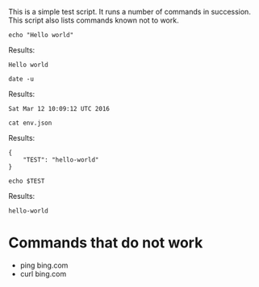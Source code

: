 This is a simple test script. It runs a number of commands in
succession. This script also lists commands known not to work.

```
echo "Hello world"
```

Results: 

```
Hello world
```

```
date -u
```

Results:

```
Sat Mar 12 10:09:12 UTC 2016
```

```
cat env.json
```

Results:

```
{
    "TEST": "hello-world"
}
```

```
echo $TEST
```

Results:

```
hello-world
```

# Commands that do not work

  * ping bing.com
  * curl bing.com
